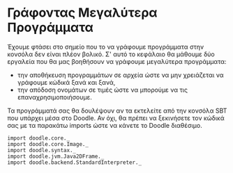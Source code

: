 # Γράφοντας Μεγαλύτερα Προγράμματα

Έχουμε φτάσει στο σημείο που το να γράφουμε προγράμματα στην κονσόλα δεν είναι πλέον βολικό.
Σ' αυτό το κεφάλαιο θα μάθουμε δύο εργαλεία που θα μας βοηθήσουν να γράφουμε μεγαλύτερα προγράμματα:

- την αποθήκευση προγραμμάτων σε αρχεία ώστε να μην χρειάζεται να γράφουμε κώδικά ξανά και ξανά,
- την απόδοση ονομάτων σε τιμές ώστε να μπορούμε να τις επαναχρησιμοποιήσουμε.

<div class="callout callout-info">
Τα προγράμματά σας θα δουλέψουν αν τα εκτελείτε από την κονσόλα SBT που υπάρχει μέσα στο Doodle. Αν όχι, θα πρέπει να ξεκινήσετε τον κώδικά σας με τα παρακάτω imports ώστε να κάνετε το Doodle διαθέσιμο.

```tut:silent
import doodle.core._
import doodle.core.Image._
import doodle.syntax._
import doodle.jvm.Java2DFrame._
import doodle.backend.StandardInterpreter._
```
</div>

